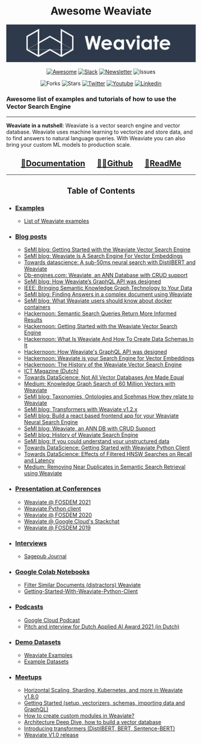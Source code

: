 <h1 align="center"> Awesome Weaviate </h1>

![Awesome Weaviate](Assets/Img/Awesome_Weaviate.png)

<div align="center"> 

[![Awesome](https://cdn.rawgit.com/sindresorhus/awesome/d7305f38d29fed78fa85652e3a63e154dd8e8829/media/badge.svg)](https://github.com/sindresorhus/awesome)
[![Slack](https://img.shields.io/badge/slack--channel-blue?logo=slack)](https://join.slack.com/t/weaviate/shared_invite/zt-goaoifjr-o8FuVz9b1HLzhlUfyfddhw)
[![Newsletter](https://img.shields.io/badge/newsletter-blue?logo=mailchimp)](https://www.semi.technology/newsletter/) 
![Issues](https://img.shields.io/github/issues/semi-technologies/weaviate)
</br>

![Forks](https://img.shields.io/github/forks/semi-technologies/weaviate)
![Stars](https://img.shields.io/github/stars/semi-technologies/weaviate?color=green)
[![Twitter](https://img.shields.io/twitter/url?style=social&url=https%3A%2F%2Ftwitter.com%2FSeMI_tech)](https://twitter.com/SeMI_tech)
[![Youtube](https://img.shields.io/youtube/channel/views/UCJKT6kJ3IFYybWnL7jbXxhQ?style=social)](https://www.youtube.com/channel/UCJKT6kJ3IFYybWnL7jbXxhQ)
[![Linkedin](https://img.shields.io/badge/Linkedin-SeMI%20Technologies-yellowgreen)](https://www.linkedin.com/company/semi-technologies/)
</div>

### Awesome list of examples and tutorials of how to use the Vector Search Engine

---

**Weaviate in a nutshell**: Weaviate is a vector search engine and vector database. Weaviate uses machine learning to vectorize and store data, and to find answers to natural language queries. With Weaviate you can also bring your custom ML models to production scale.

<div align="center">

## [📃Documentation](https://www.semi.technology/developers/weaviate/current/) &emsp;  [👩‍💻Github](https://github.com/semi-technologies/weaviate) &emsp; [📑ReadMe](https://github.com/semi-technologies/weaviate#readme)
</div>

---

<h2 align="center"> Table of Contents </h2>

* ### [Examples](#examples)
  * [List of Weaviate examples](https://github.com/semi-technologies/weaviate-examples)

* ### [Blog posts](#blog-posts)
  * [SeMI blog: Getting Started with the Weaviate Vector Search Engine](https://medium.com/semi-technologies/getting-started-with-the-weaviate-vector-search-engine-10e3997ac3b)
  * [SeMI blog: Weaviate Is A Search Engine For Vector Embeddings](https://medium.com/semi-technologies/weaviate-is-a-search-engine-for-vector-embeddings-33d5b8d99014)
  * [Towards datascience: A sub-50ms neural search with DistilBERT and Weaviate](https://towardsdatascience.com/a-sub-50ms-neural-search-with-distilbert-and-weaviate-4857ae390154)
  * [Db-engines.com: Weaviate, an ANN Database with CRUD support](https://db-engines.com/en/blog_post/87)
  * [SeMI blog: How Weaviate’s GraphQL API was designed](https://medium.com/semi-technologies/how-weaviates-graphql-api-was-designed-b38885aa9cee)
  * [IEEE: Bringing Semantic Knowledge Graph Technology to Your Data](https://ieeexplore.ieee.org/document/8994851)
  * [SeMI blog: Finding Answers in a complex document using Weaviate](https://medium.com/semi-technologies/finding-answers-in-complex-standardizations-documents-using-weaviates-semantic-search-modules-4dcdb83527fb)
  * [SeMI blog: What Weaviate users should know about docker containers](https://medium.com/semi-technologies/what-weaviate-users-should-know-about-docker-containers-1601c6afa079)
  * [Hackernoon: Semantic Search Queries Return More Informed Results](https://hackernoon.com/semantic-search-queries-return-more-informed-results-nr5335nw)
  * [Hackernoon: Getting Started with the Weaviate Vector Search Engine](https://hackernoon.com/getting-started-with-the-weaviate-search-graph-673q32xn)
  * [Hackernoon: What Is Weaviate And How To Create Data Schemas In It](https://hackernoon.com/what-is-weaviate-and-how-to-create-data-schemas-in-it-7hy3460)
  * [Hackernoon: How Weaviate's GraphQL API was designed](https://hackernoon.com/how-weaviates-graphql-api-was-designed-t93932tl)
  * [Hackernoon: Weaviate is your Search Engine for Vector Embeddings](https://hackernoon.com/weaviate-is-your-search-engine-for-vector-embeddings-z43p329l)
  * [Hackernoon: The History of the Weaviate Vector Search Engine](https://hackernoon.com/the-history-of-the-weaviate-search-graph-gk9132dc)
  * [ICT Magazine (Dutch)](https://www.ictmagazine.nl/uitgelicht/wat-als-je-ongestructureerde-data-echt-kan-begrijpen/ (Dutch))
  * [Towards DataScience: Not All Vector Databases Are Made Equal](https://towardsdatascience.com/milvus-pinecone-vespa-weaviate-vald-gsi-what-unites-these-buzz-words-and-what-makes-each-9c65a3bd0696)
  * [Medium: Knowledge Graph Search of 60 Million Vectors with Weaviate](https://medium.com/keenious/knowledge-graph-search-of-60-million-vectors-with-weaviate-7964657ec911)
  * [SeMI blog: Taxonomies, Ontologies and Scehmas How they relate to Weaviate](https://medium.com/semi-technologies/taxonomies-ontologies-and-schemas-how-do-they-relate-to-weaviate-9f76739fc695)
  * [SeMI blog: Transformers with Weaviate v1.2.x](https://medium.com/semi-technologies/weaviate-version-1-2-x-now-supports-transformer-models-4a12d858cce3)
  * [SeMI blog: Build a react based frontend app for your Weaviate Neural Search Engine](https://medium.com/semi-technologies/build-a-react-based-front-end-app-for-your-weaviate-neural-search-bafac9a772b4)
  * [SeMI blog: Weaviate, an ANN DB with CRUD Support](https://medium.com/semi-technologies/weaviate-an-ann-database-with-crud-support-6016138881bd)
  * [SeMI blog: History of Weaviate Search Engine](https://medium.com/semi-technologies/the-history-of-the-weaviate-vector-search-engine-17a274f36178)
  * [SeMI blog: If you could understand your unstructured data](https://medium.com/semi-technologies/what-if-you-could-understand-your-unstructured-data-92f0861e016)
  * [Towards DataScience: Getting Started with Weaviate Python Client](https://towardsdatascience.com/getting-started-with-weaviate-python-client-e85d14f19e4f)
  * [Towards DataScience: Effects of Filtered HNSW Searches on Recall and Latency](https://towardsdatascience.com/effects-of-filtered-hnsw-searches-on-recall-and-latency-434becf8041c)
  * [Medium: Removing Near Duplicates in Semantic Search Retrieval using Weaviate](https://medium.com/codex/removing-near-duplicates-in-semantic-search-retrieval-using-weaviate-b0b2b222f47a)



* ### [Presentation at Conferences](#conference)
  * [Weaviate @ FOSDEM 2021](https://www.youtube.com/watch?v=SDOl9fRObVg)
  * [Weaviate Python client](https://www.youtube.com/watch?v=oN2WKHLYKCc)
  * [Weaviate @ FOSDEM 2020](https://www.youtube.com/watch?v=3NfcAF4qm2k)
  * [Weaviate @ Google Cloud's Stackchat](https://www.youtube.com/watch?v=SOUtWj2szOM)
  * [Weaviate @ FOSDEM 2019](https://www.youtube.com/watch?v=hm9ibPZOUcw)


* ### [Interviews](#interviews)
  * [Sagepub Journal](https://journals.sagepub.com/doi/full/10.1177/2394964320968996)

* ### [Google Colab Notebooks](#colab_notebooks)
  * [Filter Similar Documents (distractors) Weaviate](https://colab.research.google.com/drive/1Jo0kP32GI3EJhdzLc5KZ5Zs7E1rKhOs-?usp=sharing)
  * [Getting-Started-With-Weaviate-Python-Client](https://colab.research.google.com/drive/1jDJIzW1QU0vqMf2AJS_T-4IrpCvXiNIw?usp=sharing#scrollTo=communist-correction)



* ### [Podcasts](#podcast)
  * [Google Cloud Podcast](https://www.gcppodcast.com/post/episode-198-semi-technologies-with-laura-ham/)
  * [Pitch and interview for Dutch Applied AI Award 2021 (in Dutch)](https://open.spotify.com/episode/2vTC604e7cOsRIibadE9GX?si=5c50440c99514cfe)

* ### [Demo Datasets](#datasets)
  * [Weaviate Examples](https://github.com/semi-technologies/weaviate-examples)
  * [Example Datasets](https://www.semi.technology/developers/weaviate/current/tutorials/example-datasets.html)

* ### [Meetups](#meetups)
  * [Horizontal Scaling, Sharding, Kubernetes, and more in Weaviate v1.8.0](https://youtu.be/gIIsZ21hdfk)
  * [Getting Started (setup, vectorizers, schemas, importing data and GraphQL)](https://youtu.be/L0Y_zZR8FRI)
  * [How to create custom modules in Weaviate?](https://youtu.be/uKYDHzjEsbU)
  * [Architecture Deep Dive, how to build a vector database](https://youtu.be/6hdEJdHWXRE)
  * [Introducing transformers (DistilBERT, BERT, Sentence-BERT)](https://youtu.be/DCQWqMecdlA)
  * [Weaviate V1.0 release](https://youtu.be/ouNlTYRHKpw)